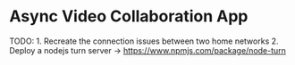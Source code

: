 # Async Video Collaboration App 
 
TODO: 
    1. Recreate the connection issues between two home networks
    2. Deploy a nodejs turn server -> https://www.npmjs.com/package/node-turn
